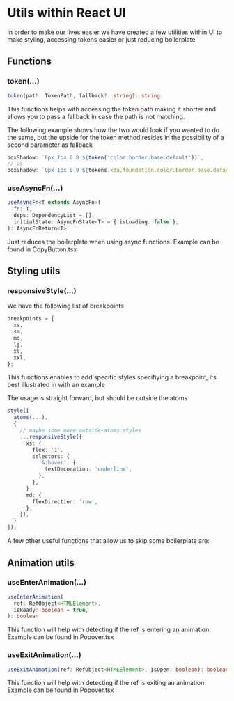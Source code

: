 # Utils within React UI

In order to make our lives easier we have created a few utilities within UI to
make styling, accessing tokens easier or just reducing boilerplate

## Functions

### token(...)

```ts
token(path: TokenPath, fallback?: string): string
```

This functions helps with accessing the token path making it shorter and allows
you to pass a fallback in case the path is not matching.

The following example shows how the two would look if you wanted to do the same,
but the upside for the token method resides in the possibility of a second
parameter as fallback

```ts
boxShadow: `0px 1px 0 0 ${token('color.border.base.default')}`,
// vs
boxShadow: `0px 1px 0 0 ${tokens.kda.foundation.color.border.base.default}`,
```

### useAsyncFn(...)

```ts
useAsyncFn<T extends AsyncFn>(
  fn: T,
  deps: DependencyList = [],
  initialState: AsyncFnState<T> = { isLoading: false },
): AsyncFnReturn<T>
```

Just reduces the boilerplate when using async functions. Example can be found in
CopyButton.tsx

## Styling utils

### responsiveStyle(...)

We have the following list of breakpoints

```ts
breakpoints = {
  xs,
  sm,
  md,
  lg,
  xl,
  xxl,
};
```

This functions enables to add specific styles specifiying a breakpoint, its best
illustrated in with an example

The usage is straight forward, but should be outside the atoms

```ts
style([
  atoms(...),
  {
    // maybe some more outside-atoms styles
    ...responsiveStyle({
      xs: {
        flex: '1',
        selectors: {
          '&:hover': {
            textDecoration: 'underline',
          },
        },
      }
      md: {
        flexDirection: 'row',
      },
    }),
  }
]);
```

A few other useful functions that allow us to skip some boilerplate are:

## Animation utils

### useEnterAnimation(...)

```ts
useEnterAnimation(
  ref: RefObject<HTMLElement>,
  isReady: boolean = true,
): boolean
```

This function will help with detecting if the ref is entering an animation.
Example can be found in Popover.tsx

### useExitAnimation(...)

```ts
useExitAnimation(ref: RefObject<HTMLElement>, isOpen: boolean): boolean
```

This function will help with detecting if the ref is exiting an animation.
Example can be found in Popover.tsx
